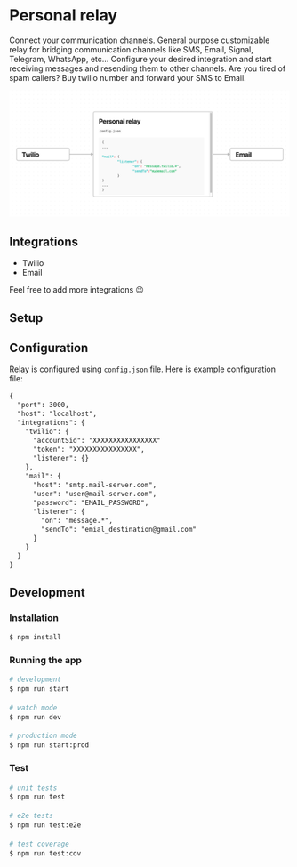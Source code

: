 # Personal relay

Connect your communication channels. General purpose customizable relay for bridging communication channels like 
SMS, Email, Signal, Telegram, WhatsApp, etc... Configure your desired integration and start receiving messages and
resending them to other channels. Are you tired of spam callers? Buy twilio number and forward your SMS to Email.


![Personal relay](./doc/title.png)

## Integrations
- Twilio
- Email

Feel free to add more integrations 😉


## Setup

## Configuration
Relay is configured using `config.json` file. Here is example configuration file:
```
{
  "port": 3000,
  "host": "localhost",
  "integrations": {
    "twilio": {
      "accountSid": "XXXXXXXXXXXXXXXX"
      "token": "XXXXXXXXXXXXXXXX",
      "listener": {}
    },
    "mail": {
      "host": "smtp.mail-server.com",
      "user": "user@mail-server.com",
      "password": "EMAIL_PASSWORD",
      "listener": {
        "on": "message.*",
        "sendTo": "emial_destination@gmail.com"
      }
    }
  }
}

```




## Development

### Installation

```bash
$ npm install
```

### Running the app

```bash
# development
$ npm run start

# watch mode
$ npm run dev

# production mode
$ npm run start:prod
```

### Test

```bash
# unit tests
$ npm run test

# e2e tests
$ npm run test:e2e

# test coverage
$ npm run test:cov
```



